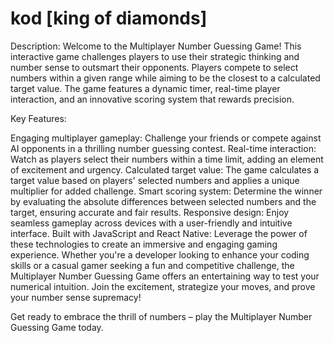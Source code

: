 # kod [king of diamonds]
Description:
Welcome to the Multiplayer Number Guessing Game! This interactive game challenges players to use their strategic thinking and number sense to outsmart their opponents. Players compete to select numbers within a given range while aiming to be the closest to a calculated target value. The game features a dynamic timer, real-time player interaction, and an innovative scoring system that rewards precision.

Key Features:

Engaging multiplayer gameplay: Challenge your friends or compete against AI opponents in a thrilling number guessing contest.
Real-time interaction: Watch as players select their numbers within a time limit, adding an element of excitement and urgency.
Calculated target value: The game calculates a target value based on players' selected numbers and applies a unique multiplier for added challenge.
Smart scoring system: Determine the winner by evaluating the absolute differences between selected numbers and the target, ensuring accurate and fair results.
Responsive design: Enjoy seamless gameplay across devices with a user-friendly and intuitive interface.
Built with JavaScript and React Native: Leverage the power of these technologies to create an immersive and engaging gaming experience.
Whether you're a developer looking to enhance your coding skills or a casual gamer seeking a fun and competitive challenge, the Multiplayer Number Guessing Game offers an entertaining way to test your numerical intuition. Join the excitement, strategize your moves, and prove your number sense supremacy!

Get ready to embrace the thrill of numbers – play the Multiplayer Number Guessing Game today.
